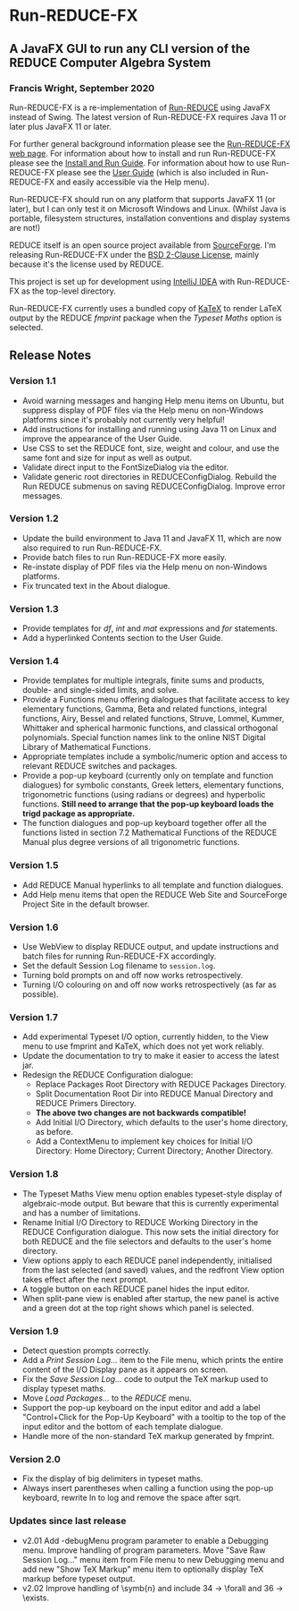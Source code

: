 # Run-REDUCE-FX

## A JavaFX GUI to run any CLI version of the REDUCE Computer Algebra System

### Francis Wright, September 2020

Run-REDUCE-FX is a re-implementation of
[Run-REDUCE](https://fjwright.github.io/Run-REDUCE/) using JavaFX
instead of Swing.  The latest version of Run-REDUCE-FX requires Java
11 or later plus JavaFX 11 or later.

For further general background information please see the
[Run-REDUCE-FX web page](https://fjwright.github.io/Run-REDUCE-FX/).
For information about how to install and run Run-REDUCE-FX please see
the [Install and Run
Guide](https://fjwright.github.io/Run-REDUCE-FX/InstallAndRun.html).
For information about how to use Run-REDUCE-FX please see the [User
Guide](https://fjwright.github.io/Run-REDUCE-FX/UserGuide.html) (which
is also included in Run-REDUCE-FX and easily accessible via the Help
menu).

Run-REDUCE-FX should run on any platform that supports JavaFX 11 (or
later), but I can only test it on Microsoft Windows and Linux.
(Whilst Java is portable, filesystem structures, installation
conventions and display systems are not!)

REDUCE itself is an open source project available from
[SourceForge](https://sourceforge.net/projects/reduce-algebra/).  I'm
releasing Run-REDUCE-FX under the [BSD 2-Clause License](LICENSE),
mainly because it's the license used by REDUCE.

This project is set up for development using [IntelliJ
IDEA](https://www.jetbrains.com/idea/) with Run-REDUCE-FX as the
top-level directory.

Run-REDUCE-FX currently uses a bundled copy of
[KaTeX](https://katex.org/) to render LaTeX output by the REDUCE
*fmprint* package when the *Typeset Maths* option is selected.

## Release Notes

### Version 1.1

* Avoid warning messages and hanging Help menu items on Ubuntu, but
  suppress display of PDF files via the Help menu on non-Windows
  platforms since it's probably not currently very helpful!
* Add instructions for installing and running using Java 11 on Linux
  and improve the appearance of the User Guide.
* Use CSS to set the REDUCE font, size, weight and colour, and use the
  same font and size for input as well as output.
* Validate direct input to the FontSizeDialog via the editor.
* Validate generic root directories in REDUCEConfigDialog.  Rebuild
  the Run REDUCE submenus on saving REDUCEConfigDialog.  Improve error
  messages.

### Version 1.2

* Update the build environment to Java 11 and JavaFX 11, which are now
  also required to run Run-REDUCE-FX.
* Provide batch files to run Run-REDUCE-FX more easily.
* Re-instate display of PDF files via the Help menu on non-Windows
  platforms.
* Fix truncated text in the About dialogue.

### Version 1.3

* Provide templates for *df*, *int* and *mat* expressions and *for*
  statements.
* Add a hyperlinked Contents section to the User Guide.

### Version 1.4

* Provide templates for multiple integrals, finite sums and products,
  double- and single-sided limits, and solve.
* Provide a Functions menu offering dialogues that facilitate access
  to key elementary functions, Gamma, Beta and related functions,
  integral functions, Airy, Bessel and related functions, Struve,
  Lommel, Kummer, Whittaker and spherical harmonic functions, and
  classical orthogonal polynomials.  Special function names link to
  the online NIST Digital Library of Mathematical Functions.
* Appropriate templates include a symbolic/numeric option and access
  to relevant REDUCE switches and packages.
* Provide a pop-up keyboard (currently only on template and function
  dialogues) for symbolic constants, Greek letters, elementary
  functions, trigonometric functions (using radians or degrees) and
  hyperbolic functions.  **Still need to arrange that the pop-up
  keyboard loads the trigd package as appropriate.**
* The function dialogues and pop-up keyboard together offer all the
  functions listed in section 7.2 Mathematical Functions of the REDUCE
  Manual plus degree versions of all trigonometric functions.

### Version 1.5

* Add REDUCE Manual hyperlinks to all template and function dialogues.
* Add Help menu items that open the REDUCE Web Site and SourceForge
  Project Site in the default browser.

### Version 1.6

* Use WebView to display REDUCE output, and update instructions and
  batch files for running Run-REDUCE-FX accordingly.
* Set the default Session Log filename to `session.log`.
* Turning bold prompts on and off now works retrospectively.
* Turning I/O colouring on and off now works retrospectively (as far
  as possible).

### Version 1.7

* Add experimental Typeset I/O option, currently hidden, to the View
  menu to use fmprint and KaTeX, which does not yet work reliably.
* Update the documentation to try to make it easier to access the
  latest jar.
* Redesign the REDUCE Configuration dialogue:
  - Replace Packages Root Directory with REDUCE Packages Directory.
  - Split Documentation Root Dir into REDUCE Manual Directory and
    REDUCE Primers Directory.
  - **The above two changes are not backwards compatible!**
  - Add Initial I/O Directory, which defaults to the user's home
    directory, as before.
  - Add a ContextMenu to implement key choices for Initial I/O
    Directory: Home Directory; Current Directory; Another Directory.

### Version 1.8

* The Typeset Maths View menu option enables typeset-style display of
  algebraic-mode output.  But beware that this is currently
  experimental and has a number of limitations.
* Rename Initial I/O Directory to REDUCE Working Directory in the
  REDUCE Configuration dialogue.  This now sets the initial directory
  for both REDUCE and the file selectors and defaults to the user's
  home directory.
* View options apply to each REDUCE panel independently, initialised
  from the last selected (and saved) values, and the redfront View
  option takes effect after the next prompt.
* A toggle button on each REDUCE panel hides the input editor.
* When split-pane view is enabled after startup, the new panel is
  active and a green dot at the top right shows which panel is
  selected.

### Version 1.9

* Detect question prompts correctly.
* Add a *Print Session Log...* item to the File menu, which prints the
  entire content of the I/O Display pane as it appears on screen.
* Fix the *Save Session Log...* code to output the TeX markup used to
  display typeset maths.
* Move *Load Packages...* to the *REDUCE* menu.
* Support the pop-up keyboard on the input editor and add a label
  "Control+Click for the Pop-Up Keyboard" with a tooltip to the top of
  the input editor and the bottom of each template dialogue.
* Handle more of the non-standard TeX markup generated by fmprint.

### Version 2.0

* Fix the display of big delimiters in typeset maths.
* Always insert parentheses when calling a function using the pop-up
  keyboard, rewrite ln to log and remove the space after sqrt.

### Updates since last release

* v2.01 Add -debugMenu program parameter to enable a Debugging menu.
  Improve handling of program parameters.
  Move "Save Raw Session Log..." menu item from File menu to new Debugging menu
  and add new "Show TeX Markup" menu item to optionally display TeX markup before typeset output.
* v2.02 Improve handling of \symb{n} and include 34 -> \forall and 36 -> \exists.
